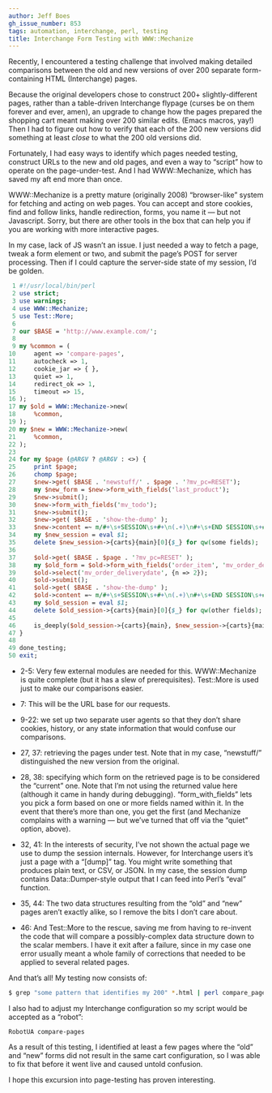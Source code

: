 ```yaml
---
author: Jeff Boes
gh_issue_number: 853
tags: automation, interchange, perl, testing
title: Interchange Form Testing with WWW::Mechanize
---
```


Recently, I encountered a testing challenge that involved making detailed comparisons between the old and new versions of over 200 separate form-containing HTML (Interchange) pages.

Because the original developers chose to construct 200+ slightly-different pages, rather than a table-driven Interchange flypage (curses be on them forever and ever, amen), an upgrade to change how the pages prepared the shopping cart meant making over 200 similar edits. (Emacs macros, yay!) Then I had to figure out how to verify that each of the 200 new versions did something at least *close* to what the 200 old versions did.

Fortunately, I had easy ways to identify which pages needed testing, construct URLs to the new and old pages, and even a way to “script” how to operate on the page-under-test. And I had WWW::Mechanize, which has saved my aft end more than once.

WWW::Mechanize is a pretty mature (originally 2008) “browser-like” system for fetching and acting on web pages. You can accept and store cookies, find and follow links, handle redirection, forms, you name it — but not Javascript. Sorry, but there are other tools in the box that can help you if you are working with more interactive pages.

In my case, lack of JS wasn’t an issue. I just needed a way to fetch a page, tweak a form element or two, and submit the page’s POST for server processing. Then if I could capture the server-side state of my session, I’d be golden.

```perl
 1 #!/usr/local/bin/perl
 2 use strict;
 3 use warnings;
 4 use WWW::Mechanize;
 5 use Test::More;
 6 
 7 our $BASE = 'http://www.example.com/';
 8 
 9 my %common = (
10     agent => 'compare-pages',
11     autocheck => 1,
12     cookie_jar => { },
13     quiet => 1,
14     redirect_ok => 1,
15     timeout => 15,
16 );
17 my $old = WWW::Mechanize->new(
18     %common,
19 );
20 my $new = WWW::Mechanize->new(
21     %common,
22 );
23 
24 for my $page (@ARGV ? @ARGV : <>) {
25     print $page;
26     chomp $page;
27     $new->get( $BASE . 'newstuff/' . $page . '?mv_pc=RESET');
28     my $new_form = $new->form_with_fields('last_product');
29     $new->submit();
30     $new->form_with_fields('mv_todo');
31     $new->submit();
32     $new->get( $BASE . 'show-the-dump' );
33     $new->content =~ m/#+\s+SESSION\s+#+\n(.+)\n#+\s+END SESSION\s+#+/s;
34     my $new_session = eval $1;
35     delete $new_session->{carts}{main}[0]{$_} for qw(some fields);
36 
37     $old->get( $BASE . $page . '?mv_pc=RESET' );
38     my $old_form = $old->form_with_fields('order_item', 'mv_order_deliverydate');
39     $old->select('mv_order_deliverydate', {n => 2});
40     $old->submit();
41     $old->get( $BASE . 'show-the-dump' );
42     $old->content =~ m/#+\s+SESSION\s+#+\n(.+)\n#+\s+END SESSION\s+#+/s;
43     my $old_session = eval $1;
44     delete $old_session->{carts}{main}[0]{$_} for qw(other fields);
45 
46     is_deeply($old_session->{carts}{main}, $new_session->{carts}{main}, "$page : carts match") or exit;
47 }
48 
49 done_testing;
50 exit;
```

- 2-5: Very few external modules are needed for this. WWW::Mechanize is quite complete (but it has a slew of prerequisites). Test::More is used just to make our comparisons easier.

- 7: This will be the URL base for our requests.
- 9-22: we set up two separate user agents so that they don’t share cookies, history, or any state information that would confuse our comparisons.
- 27, 37: retrieving the pages under test. Note that in my case, “newstuff/” distinguished the new version from the original.
- 28, 38: specifying which form on the retrieved page is to be considered the “current” one. Note that I’m not using the returned value here (although it came in handy during debugging). “form_with_fields” lets you pick a form based on one or more fields named within it. In the event that there’s more than one, you get the first (and Mechanize complains with a warning — but we’ve turned that off via the “quiet” option, above).
- 32, 41: In the interests of security, I’ve not shown the actual page we use to dump the session internals. However, for Interchange users it’s just a page with a “[dump]” tag. You might write something that produces plain text, or CSV, or JSON. In my case, the session dump contains Data::Dumper-style output that I can feed into Perl’s “eval” function.
- 35, 44: The two data structures resulting from the “old” and “new” pages aren’t exactly alike, so I remove the bits I don’t care about.
- 46: And Test::More to the rescue, saving me from having to re-invent the code that will compare a possibly-complex data structure down to the scalar members. I have it exit after a failure, since in my case one error usually meant a whole family of corrections that needed to be applied to several related pages.

And that’s all! My testing now consists of:

```bash
$ grep "some pattern that identifies my 200" *.html | perl compare_pages.pl
```

I also had to adjust my Interchange configuration so my script would be accepted as a “robot”:

```nohighlight
RobotUA compare-pages
```

As a result of this testing, I identified at least a few pages where the “old” and “new” forms did not result in the same cart configuration, so I was able to fix that before it went live and caused untold confusion.

I hope this excursion into page-testing has proven interesting.


